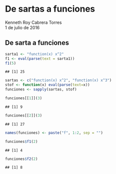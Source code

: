 # De sartas a funciones
Kenneth Roy Cabrera Torres  
1 de julio de 2016  



## De sarta a funciones

```r
sarta1 <- "function(x) x^2"
f1 <- eval(parse(text = sarta1))
f1(5)
```

```
## [1] 25
```

```r
sartas <- c("function(x) x^2", "function(x) x^3")
stof <- function(x) eval(parse(text=x))
funciones <- sapply(sartas, stof)

funciones[[1]](3)
```

```
## [1] 9
```

```r
funciones[[2]](3)
```

```
## [1] 27
```

```r
names(funciones) <- paste("f", 1:2, sep = "")

funciones$f1(2)
```

```
## [1] 4
```

```r
funciones$f2(2)
```

```
## [1] 8
```

